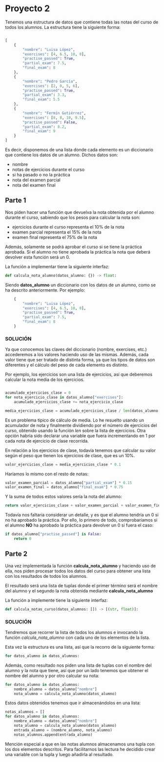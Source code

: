 # Proyecto 2

Tenemos una estructura de datos que contiene todas las notas del curso de todos los alumnos. La estructura tiene la siguiente forma:

```python

[
    {
        "nombre": "Luisa López",
        "exercises": [4, 6.5, 10, 8],
        "practise_passed": True,
        "partial_exam": 7.5,
        "final_exam": 8
    },
    {
        "nombre": "Pedro García",
        "exercises": [2, 0, 5, 6],
        "practise_passed": True,
        "partial_exam": 3.3,
        "final_exam": 5.5
    },
    {
        "nombre": "Fermín Gutiérrez",
        "exercises": [8, 8, 10, 9.5],
        "practise_passed": False,
        "partial_exam": 8.2,
        "final_exam": 9
    }
]
```

Es decir, disponemos de una lista donde cada elemento es un diccionario que contiene los datos de un alumno. Dichos datos son:

* nombre
* notas de ejercicios durante el curso
* si ha pasado o no la práctica
* nota del examen parcial
* nota del examen final

## Parte 1

Nos piden hacer una función que devuelva la nota obtenida por el alumno durante el curso, sabiendo que los pesos para calcular la nota son:

* ejercicios durante el curso representa el 10% de la nota
* examen parcial representa el 15% de la nota
* examen final representa el 75% de la nota

Además, solamente se podrá aprobar el curso si se tiene la práctica aprobada. Si el alumno no tiene aprobada la práctica la nota que deberá devolver esta función será un 0.

La función a implementar tiene la siguiente interfaz:

```python
def calcula_nota_alumno(datos_alumno: {}) -> float:
```

Siendo **datos_alumno** un diccionario con los datos de un alumno, como se ha descrito anteriormente. Por ejemplo:

```python
    {
        "nombre": "Luisa López",
        "exercises": [4, 6.5, 10, 8],
        "practise_passed": True,
        "partial_exam": 7.5,
        "final_exam": 8
    }
```

### SOLUCIÓN

Ya que conocemos las claves del diccionario (nombre, exercises, etc.) accederemos a los valores haciendo uso de las mismas. Además, cada valor tiene que ser tratado de distinta forma, ya que los tipos de datos son diferentes y el cálculo del peso de cada elemento es distinto.

Por ejemplo, los ejercicios son una lista de ejercicios, así que deberemos calcular la nota media de los ejercicios.

```python

acumulado_ejercicios_clase = 0
for nota_ejercicio_clase in datos_alumno["exercises"]:
    acumulado_ejercicios_clase += nota_ejercicio_clase

media_ejercicios_clase = acumulado_ejercicios_clase / len(datos_alumno["exercises"])
```

Es un problema típico de cálculo de media. Lo he resuelto usando un acumulador de nota y finalmente dividiendo por el número de ejercicios del curso, obtenido usando la función *len* sobre la lista de ejercicios. Otra opción habría sido declarar una variable que fuera incrementando en 1 por cada nota de ejercicio de clase recorrida.

En relación a los ejercicios de clase, todavía tenemos que calcular su valor según el peso que tienen los ejercicios de clase, que es un 10%.

```python
valor_ejercicios_clase = media_ejercicios_clase * 0.1
```

Haríamos lo mismo con el resto de notas:

```python
valor_examen_parcial = datos_alumno["partial_exam"] * 0.15
valor_examen_final = datos_alumno["final_exam"] * 0.75
```

Y la suma de todos estos valores sería la nota del alumno:

```python
return valor_ejercicios_clase + valor_examen_parcial + valor_examen_final
```

Todavía nos faltaría considerar un detalle, y es que el alumno tendría un 0 si no ha aprobado la práctica. Por ello, lo primero de todo, comprobaríamos si el alumno **NO** ha aprobado la práctica para devolver un 0 si fuera el caso:

```python
if datos_alumno["practise_passed"] is False:
    return 0
```

## Parte 2

Una vez implementada la función **calcula_nota_alumno** y haciendo uso de ella, nos piden procesar todos los datos del curso para obtener una lista con los resultados de todos los alumnos.

El resultado será una lista de tuplas donde el primer término será el nombre del alumno y el segundo la nota obtenida mediante **calcula_nota_alumno**

La función a implemente tiene la siguiente interfaz:

```python
def calcula_notas_curso(datos_alumnos: []) -> [(str, float)]:
```

### SOLUCIÓN

Tendremos que recorrer la lista de todos los alumnos e invocando la función *calcula_nota_alumno* con cada uno de los elementos de la lista.

Esta vez la estructura es una lista, así que la recorro de la siguiente forma:

```python
for datos_alumno in datos_alumnos:
```

Además, como resultado nos piden una lista de tuplas con el nombre del alumno y la nota que tiene, así que por un lado tenemos que obtener el nombre del alumno y por otro calcular su nota:

```python
for datos_alumno in datos_alumnos:
    nombre_alumno = datos_alumno["nombre"]
    nota_alumno = calcula_nota_alumno(datos_alumno)
```

Estos datos obtenidos tenemos que ir almacenándolos en una lista:

```python
notas_alumnos = []
for datos_alumno in datos_alumnos:
    nombre_alumno = datos_alumno["nombre"]
    nota_alumno = calcula_nota_alumno(datos_alumno)
    entrada_alumno = (nombre_alumno, nota_alumno)
    notas_alumnos.append(entrada_alumno)
```

Mención especial a que en las notas alumnos almacenamos una tupla con los dos elementos descritos. Para facilitarnos las lectura he decidido crear una variable con la tupla y luego añadirla al resultado.